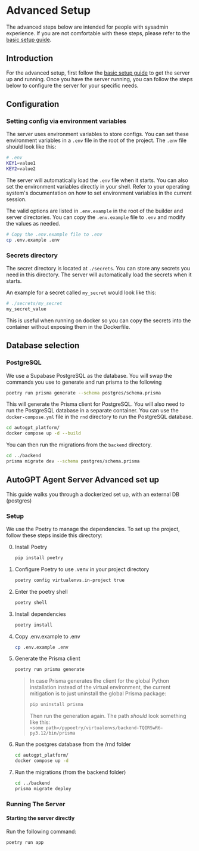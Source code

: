 # Advanced Setup

The advanced steps below are intended for people with sysadmin experience. If you are not comfortable with these steps, please refer to the [basic setup guide](../platform/getting-started.md).

## Introduction

For the advanced setup, first follow the [basic setup guide](../platform/getting-started.md) to get the server up and running. Once you have the server running, you can follow the steps below to configure the server for your specific needs.

## Configuration

### Setting config via environment variables

The server uses environment variables to store configs. You can set these environment variables in a `.env` file in the root of the project. The `.env` file should look like this:

```bash
# .env
KEY1=value1
KEY2=value2
```

The server will automatically load the `.env` file when it starts. You can also set the environment variables directly in your shell. Refer to your operating system's documentation on how to set environment variables in the current session.

The valid options are listed in `.env.example` in the root of the builder and server directories. You can copy the `.env.example` file to `.env` and modify the values as needed.

```bash
# Copy the .env.example file to .env
cp .env.example .env
```

### Secrets directory

The secret directory is located at `./secrets`. You can store any secrets you need in this directory. The server will automatically load the secrets when it starts.

An example for a secret called `my_secret` would look like this:

```bash
# ./secrets/my_secret
my_secret_value
```

This is useful when running on docker so you can copy the secrets into the container without exposing them in the Dockerfile.

## Database selection


### PostgreSQL

We use a Supabase PostgreSQL as the database. You will swap the commands you use to generate and run prisma to the following

```bash
poetry run prisma generate --schema postgres/schema.prisma
```

This will generate the Prisma client for PostgreSQL. You will also need to run the PostgreSQL database in a separate container. You can use the `docker-compose.yml` file in the `rnd` directory to run the PostgreSQL database.

```bash
cd autogpt_platform/
docker compose up -d --build
```

You can then run the migrations from the `backend` directory.

```bash
cd ../backend
prisma migrate dev --schema postgres/schema.prisma
```

## AutoGPT Agent Server Advanced set up

This guide walks you through a dockerized set up, with an external DB (postgres)

### Setup

We use the Poetry to manage the dependencies. To set up the project, follow these steps inside this directory:

0. Install Poetry
    ```sh
    pip install poetry
    ```
    
1. Configure Poetry to use .venv in your project directory
    ```sh
    poetry config virtualenvs.in-project true
    ```

2. Enter the poetry shell

   ```sh
   poetry shell
   ```
   
3. Install dependencies

   ```sh
   poetry install
   ```
   
4. Copy .env.example to .env

   ```sh
   cp .env.example .env
   ```

5. Generate the Prisma client

   ```sh
   poetry run prisma generate
   ```
   

   > In case Prisma generates the client for the global Python installation instead of the virtual environment, the current mitigation is to just uninstall the global Prisma package:
   >
   > ```sh
   > pip uninstall prisma
   > ```
   >
   > Then run the generation again. The path *should* look something like this:  
   > `<some path>/pypoetry/virtualenvs/backend-TQIRSwR6-py3.12/bin/prisma`

6. Run the postgres database from the /rnd folder

   ```sh
   cd autogpt_platform/
   docker compose up -d
   ```

7. Run the migrations (from the backend folder)

   ```sh
   cd ../backend
   prisma migrate deploy
   ```

### Running The Server

#### Starting the server directly

Run the following command:

```sh
poetry run app
```
